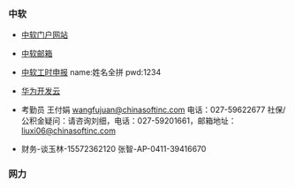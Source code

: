 ### 中软
* [中软门户网站](http://ics.chinasoftosg.com/SignOnServlet)
* [中软邮箱](https://chinasoftinc.com/owa)
* [中软工时申报](http://psgis.chinasofti.com/oa/portal)    name:姓名全拼 pwd:1234
* [华为开发云](https://dl.devcloud.hwclouds.com/project/4e862be21c31412387de9f449db5cb5d/scrum/home)

* 考勤员 王付娟 wangfujuan@chinasoftinc.com 电话：027-59622677 社保/公积金疑问：请咨询刘细，电话：027-59201661，邮箱地址：liuxi06@chinasoftinc.com
* 财务-谈玉林-15572362120  张智-AP-0411-39416670

### 网力

